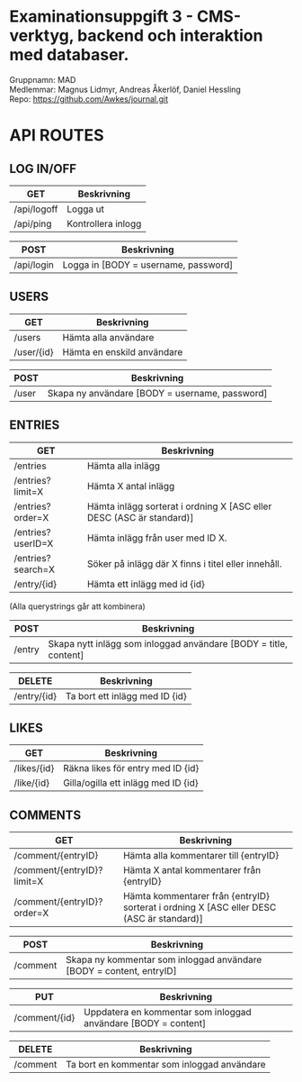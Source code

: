 # Examinationsuppgift 3 - CMS-verktyg, backend och interaktion med databaser.

Gruppnamn: MAD  
Medlemmar: Magnus Lidmyr, Andreas Åkerlöf, Daniel Hessling  
Repo: https://github.com/Awkes/journal.git  
  
# API ROUTES  
  
## LOG IN/OFF  
  
| GET               | Beskrivning |
| ---               | --- |
| /api/logoff       | Logga ut |
| /api/ping         | Kontrollera inlogg  |

| POST               | Beskrivning |
| ---               | --- |
| /api/login        | Logga in [BODY = username, password] |

  
## USERS  
    
| GET               | Beskrivning |
| ---               | --- |
| /users            | Hämta alla användare |
| /user/{id}        | Hämta en enskild användare |
  
| POST              | Beskrivning |
| ---               | ---
| /user             | Skapa ny användare [BODY = username, password] |
  
## ENTRIES  
  
| GET               | Beskrivning |
| ---               | --- |
| /entries          | Hämta alla inlägg |
| /entries?limit=X  | Hämta X antal inlägg |
| /entries?order=X  | Hämta inlägg sorterat i ordning X [ASC eller DESC (ASC är standard)] |
| /entries?userID=X | Hämta inlägg från user med ID X. |
| /entries?search=X | Söker på inlägg där X finns i titel eller innehåll. |
| /entry/{id}        | Hämta ett inlägg med id {id} |
  
(Alla querystrings går att kombinera)  
  
| POST              | Beskrivning |
| ---               | --- |
| /entry            | Skapa nytt inlägg som inloggad användare [BODY = title, content] |
  
| DELETE            | Beskrivning |
| ---               | --- |
| /entry/{id}       | Ta bort ett inlägg med ID {id} |

## LIKES  
  
| GET                 | Beskrivning |
| ---                 | --- |
| /likes/{id}         | Räkna likes för entry med ID {id} |
| /like/{id}          | Gilla/ogilla ett inlägg med ID {id} |
  
## COMMENTS

| GET                    | Beskrivning |
| ---                    | --- |
| /comment/{entryID}          | Hämta alla kommentarer till {entryID} |
| /comment/{entryID}?limit=X  | Hämta X antal kommentarer från {entryID} |
| /comment/{entryID}?order=X  | Hämta kommentarer från {entryID} sorterat i ordning X [ASC eller DESC (ASC är standard)] |

| POST              | Beskrivning |
| ---               | --- |  
| /comment          | Skapa ny kommentar som inloggad användare [BODY = content, entryID] |

| PUT               | Beskrivning |
| ---               | --- |  
| /comment/{id}     | Uppdatera en kommentar som inloggad användare [BODY = content] |

| DELETE            | Beskrivning |
| ---               | --- |  
| /comment          | Ta bort en kommentar som inloggad användare |
